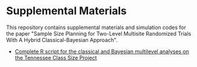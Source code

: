 # Supplemental Materials

This repository contains supplemental materials and simulation codes for the paper "Sample Size Planning for Two-Level Multisite Randomized Trials With A Hybrid Classical-Bayesian Approach".

* [Complete R script for the classical and Bayesian multilevel analyses on the Tennessee Class Size Project](STAR_mlm.R)
